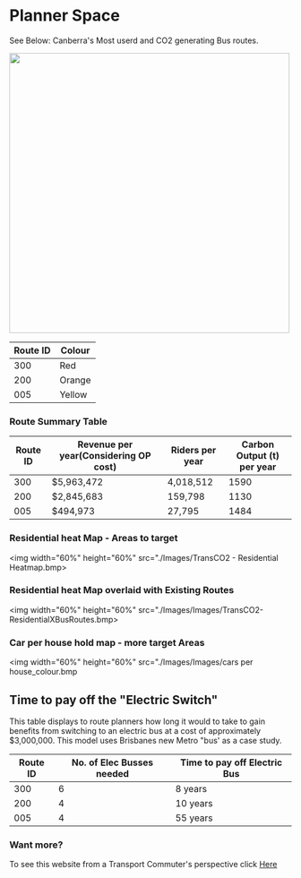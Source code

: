 # Planner Space

See Below: Canberra's Most userd and CO2 generating Bus routes. 


<img align="" width="500" height="500" src="./planner map.png">

| Route ID | Colour | 
|----------|--------|
| 300        | Red    | 
| 200        | Orange |
| 005        | Yellow | 




### Route Summary Table
| Route ID | Revenue per year(Considering OP cost) | Riders per year | Carbon Output (t) per year|
|----------|-----|--------|---------------|
| 300        | $5,963,472 | 4,018,512  | 1590      |
| 200        | $2,845,683 | 159,798  | 1130          |
| 005        | $494,973 | 27,795    | 1484          |

### Residential heat Map - Areas to target

<img width="60%" height="60%" src="./Images/TransCO2 - Residential Heatmap.bmp>

### Residential heat Map overlaid with Existing Routes
<img width="60%" height="60%" src="./Images/Images/TransCO2-ResidentialXBusRoutes.bmp>

### Car per house hold map - more target Areas
<img width="60%" height="60%" src="./Images/Images/cars per house_colour.bmp
                                   
## Time to pay off  the "Electric Switch"
This table displays to route planners how long it would to take to gain benefits from switching to an electric bus at a cost of approximately $3,000,000.
This model uses Brisbanes new Metro "bus' as a case study.

| Route ID | No. of Elec Busses needed | Time to pay off Electric Bus  | 
|----------|--------------|-------------------------------|
| 300        | 6             | 8 years                       |
| 200        | 4             | 10 years                       | 
| 005        | 4             | 55 years                      | 



### Want more? 
To see this website from a Transport Commuter's perspective click [Here](user.md) 

